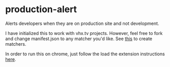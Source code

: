 # production-alert
Alerts developers when they are on production site and not development.

I have initialized this to work with vhx.tv projects. However, feel free to fork and change manifest.json to any matcher you'd like. See [this](https://developer.chrome.com/extensions/match_patterns) to create matchers.

In order to run this on chrome, just follow the load the extension instructions [here](https://developer.chrome.com/extensions/getstarted#unpacked).
